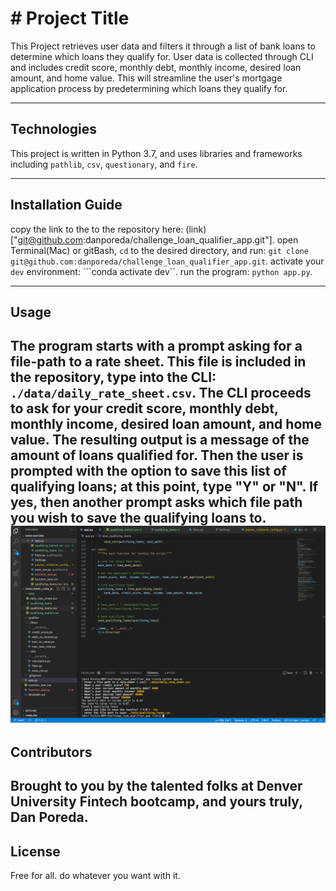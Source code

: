 # # Project Title

This Project retrieves user data and filters it through a list of bank loans to determine which loans they qualify for. User data is collected through CLI and includes credit score, monthly debt, monthly income, desired loan amount, and home value. This will streamline the user's mortgage application process by predetermining which loans they qualify for. 

---

## Technologies

This project is written in Python 3.7, and uses libraries and frameworks including `pathlib`, `csv`, `questionary`, and `fire`.

---

## Installation Guide
copy the link to the to the repository here: (link)["git@github.com:danporeda/challenge_loan_qualifier_app.git"]. 
open Terminal(Mac) or gitBash, `cd` to the desired directory, and run: ```git clone git@github.com:danporeda/challenge_loan_qualifier_app.git```.
activate your `dev` environment: ```conda activate dev``.
run the program: `python app.py`.

---

## Usage

The program starts with a prompt asking for a file-path to a rate sheet. This file is included in the repository, type into the CLI: ```./data/daily_rate_sheet.csv```.  The CLI proceeds to ask for your credit score, monthly debt, monthly income, desired loan amount, and home value. The resulting output is a message of the amount of loans qualified for. Then the user is prompted with the option to save this list of qualifying loans; at this point, type "Y" or "N". If yes, then another prompt asks which file path you wish to save the qualifying loans to. 
![screen shot](https://github.com/danporeda/challenge_loan_qualifier_app/blob/7d1ecb761285a4a2a79c23cbb0affac37c6d59db/screen_shot_ex.png)
---

## Contributors

Brought to you by the talented folks at Denver University Fintech bootcamp, and yours truly, Dan Poreda. 
---

## License

Free for all. do whatever you want with it.
